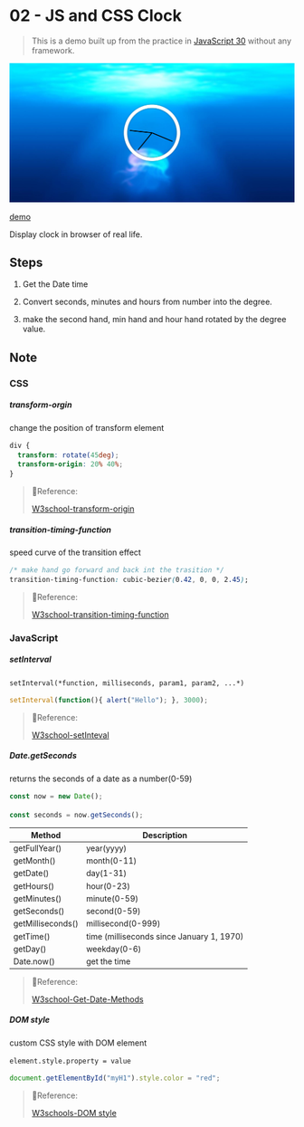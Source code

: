 # 02 - JS and CSS Clock

> This is a demo built up from the practice in [JavaScript 30](https://github.com/wesbos/JavaScript30) without any framework.

![demo 2](../images/Demo_02.png)

[demo](https://mpragnarok.github.io/JavaScript30-Challenge/02_JS-and-CSS-Clock/index.html)

Display clock in browser of real life.

## Steps

1. Get the Date time

2. Convert seconds, minutes and hours from number into the degree.

3. make the second hand, min hand and hour hand rotated by the degree value.

## Note

### CSS

##### transform-orgin

change the position of transform element

```css
div {
  transform: rotate(45deg);
  transform-origin: 20% 40%;
}
```

> 🔗Reference:
> 
> [W3school-transform-origin](https://www.w3schools.com/cssref/css3_pr_transform-origin.asp)

##### transition-timing-function

speed curve of the transition effect

```css
/* make hand go forward and back int the trasition */
transition-timing-function: cubic-bezier(0.42, 0, 0, 2.45);
```

> 🔗Reference:
> 
> [W3school-transition-timing-function](https://www.w3schools.com/cssref/css3_pr_transition-timing-function.asp)

### JavaScript

##### setInterval

`setInterval(*function, milliseconds, param1, param2, ...*)`

```javascript
setInterval(function(){ alert("Hello"); }, 3000);
```

> 🔗Reference:
> 
> [W3school-setInteval](https://www.w3schools.com/jsref/met_win_setinterval.asp)

##### Date.getSeconds

returns the seconds of a date as a number(0-59)

```javascript
const now = new Date();

const seconds = now.getSeconds();
```

| Method            | Description                               |
| ----------------- | ----------------------------------------- |
| getFullYear()     | year(yyyy)                                |
| getMonth()        | month(0-11)                               |
| getDate()         | day(1-31)                                 |
| getHours()        | hour(0-23)                                |
| getMinutes()      | minute(0-59)                              |
| getSeconds()      | second(0-59)                              |
| getMilliseconds() | millisecond(0-999)                        |
| getTime()         | time (milliseconds since January 1, 1970) |
| getDay()          | weekday(0-6)                              |
| Date.now()        | get the time                              |

> 🔗Reference:
> 
> [W3school-Get-Date-Methods](https://www.w3schools.com/js/js_date_methods.asp)

##### DOM style

custom CSS style with DOM element

`element.style.property = value`

```javascript
document.getElementById("myH1").style.color = "red";
```

> 🔗Reference:
> 
> [W3schools-DOM style](https://www.w3schools.com/jsref/prop_html_style.asp)
